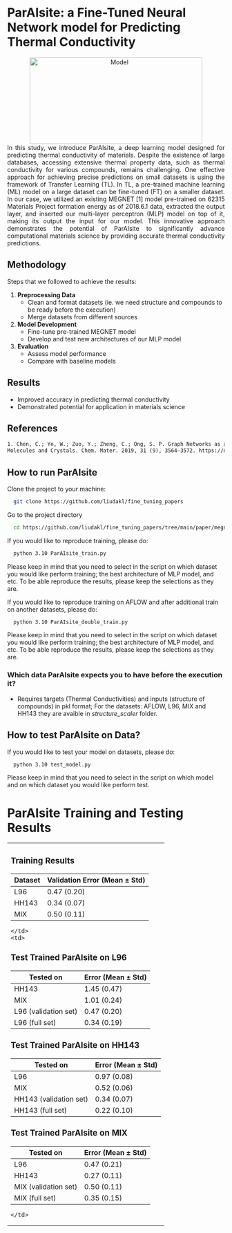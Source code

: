 # ParAIsite: a Fine-Tuned Neural Network model for Predicting Thermal Conductivity


<div align="center">
<img src="https://github.com/liudakl/fine_tuning_papers/blob/main/paper/ParAIsite.png?raw=true" alt="Model" width="400" height="200">
</div>

<div style="text-align: justify;">
In this study, we introduce ParAIsite, a deep learning model designed for predicting thermal conductivity of materials. Despite the existence of large databases, accessing extensive thermal property data, such as thermal conductivity for various compounds, remains challenging. One effective approach for achieving precise predictions on small datasets is using the framework of Transfer Learning (TL). In TL, a pre-trained machine learning (ML) model on a large dataset can be fine-tuned (FT) on a smaller dataset. In our case, we utilized an existing MEGNET [1] model pre-trained on 62315 Materials Project formation energy as of 2018.6.1 data, extracted the output layer, and inserted our multi-layer perceptron (MLP) model on top of it, making its output the input for our model. This innovative approach demonstrates the potential of ParAIsite to significantly advance computational materials science by providing accurate thermal conductivity predictions.
</div>

## Methodology 

Steps that we followed to achieve the results: 

1. **Preprocessing Data**
   - Clean and format datasets (ie. we need structure and compounds to be ready before the execution)
   - Merge datasets from different sources
2. **Model Development**
   - Fine-tune pre-trained MEGNET model 
   - Develop and test new architectures of our MLP model 
3. **Evaluation**
   - Assess model performance
   - Compare with baseline models

## Results

- Improved accuracy in predicting thermal conductivity
- Demonstrated potential for application in materials science

## References

```txt
1. Chen, C.; Ye, W.; Zuo, Y.; Zheng, C.; Ong, S. P. Graph Networks as a Universal Machine Learning Framework for
Molecules and Crystals. Chem. Mater. 2019, 31 (9), 3564–3572. https://doi.org/10.1021/acs.chemmater.9b01294.
```

## How to run ParAIsite

Clone the project to your machine:

```bash
  git clone https://github.com/liudakl/fine_tuning_papers 
```

Go to the project directory

```bash
  cd https://github.com/liudakl/fine_tuning_papers/tree/main/paper/megnet_p31/pytorch/matgl-main/src
```

If you would like to reproduce training, please do: 

```bash
  python 3.10 ParAIsite_train.py
```
Please keep in mind that you need to select in the script on which dataset you would like perform training; the best architecture of MLP model, and etc. To be able reproduce the results, please keep the selections as they are. 

If you would like to reproduce training on AFLOW and after additional train on another datasets, please do: 

```bash
  python 3.10 ParAIsite_double_train.py
```
Please keep in mind that you need to select in the script on which dataset you would like perform training; the best architecture of MLP model, and etc. To be able reproduce the results, please keep the selections as they are. 


### Which data ParAIsite expects you to have before the execution it? 

- Requires targets (Thermal Conductivities) and inputs (structure of compounds) in pkl format; For the datasets: AFLOW, L96, MIX and HH143 they are avaible in *structure_scaler* folder. 

## How to test ParAIsite on Data? 

If you would like to test your model on datasets, please do: 

```bash
  python 3.10 test_model.py
```
Please keep in mind that you need to select in the script on which model and on which dataset you would like perform test. 


# ParAIsite Training and Testing Results

<table>
  <tr>
    <td>

### Training Results
| Dataset | Validation Error (Mean ± Std) |
|---------|-------------------------------|
| L96     | 0.47 (0.20)                   |
| HH143   | 0.34 (0.07)                   |
| MIX     | 0.50 (0.11)                   |

    </td>
    <td>

### Test Trained ParAIsite on L96
| Tested on | Error (Mean ± Std)                |
|-----------|-----------------------------------|
| HH143     | 1.45 (0.47)                       |
| MIX       | 1.01 (0.24)                       |
| L96 (validation set) | 0.47 (0.20)            |
| L96 (full set)       | 0.34 (0.19)            |

### Test Trained ParAIsite on HH143
| Tested on | Error (Mean ± Std)                |
|-----------|-----------------------------------|
| L96       | 0.97 (0.08)                       |
| MIX       | 0.52 (0.06)                       |
| HH143 (validation set) | 0.34 (0.07)          |
| HH143 (full set)       | 0.22 (0.10)          |

### Test Trained ParAIsite on MIX
| Tested on | Error (Mean ± Std)                |
|-----------|-----------------------------------|
| L96       | 0.47 (0.21)                       |
| HH143     | 0.27 (0.11)                       |
| MIX (validation set) | 0.50 (0.11)            |
| MIX (full set)       | 0.35 (0.15)            |

    </td>
  </tr>
</table>






